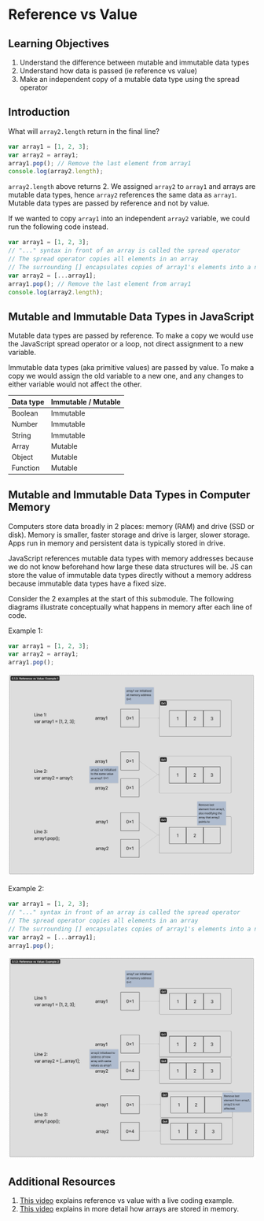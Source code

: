 # Reference vs Value

## Learning Objectives

1. Understand the difference between mutable and immutable data types
2. Understand how data is passed (ie reference vs value)
3. Make an independent copy of a mutable data type using the spread operator

## Introduction

What will `array2.length` return in the final line?

```javascript
var array1 = [1, 2, 3];
var array2 = array1;
array1.pop(); // Remove the last element from array1
console.log(array2.length);
```

`array2.length` above returns 2. We assigned `array2` to `array1` and arrays are mutable data types, hence `array2` references the same data as `array1`. Mutable data types are passed by reference and not by value.

If we wanted to copy `array1` into an independent `array2` variable, we could run the following code instead.

```javascript
var array1 = [1, 2, 3];
// "..." syntax in front of an array is called the spread operator
// The spread operator copies all elements in an array
// The surrounding [] encapsulates copies of array1's elements into a new array
var array2 = [...array1];
array1.pop(); // Remove the last element from array1
console.log(array2.length);
```

## Mutable and Immutable Data Types in JavaScript

Mutable data types are passed by reference. To make a copy we would use the JavaScript spread operator or a loop, not direct assignment to a new variable.

Immutable data types (aka primitive values) are passed by value. To make a copy we would assign the old variable to a new one, and any changes to either variable would not affect the other.

| Data type | Immutable / Mutable |
| --------- | ------------------- |
| Boolean   | Immutable           |
| Number    | Immutable           |
| String    | Immutable           |
| Array     | Mutable             |
| Object    | Mutable             |
| Function  | Mutable             |

## Mutable and Immutable Data Types in Computer Memory

Computers store data broadly in 2 places: memory (RAM) and drive (SSD or disk). Memory is smaller, faster storage and drive is larger, slower storage. Apps run in memory and persistent data is typically stored in drive.

JavaScript references mutable data types with memory addresses because we do not know beforehand how large these data structures will be. JS can store the value of immutable data types directly without a memory address because immutable data types have a fixed size.

Consider the 2 examples at the start of this submodule. The following diagrams illustrate conceptually what happens in memory after each line of code.

Example 1:

```javascript
var array1 = [1, 2, 3];
var array2 = array1;
array1.pop();
```

![array2 references the same data structure as array1](<../../.gitbook/assets/Ref vs Value Example 1.png>)

Example 2:

```javascript
var array1 = [1, 2, 3];
// "..." syntax in front of an array is called the spread operator
// The spread operator copies all elements in an array
// The surrounding [] encapsulates copies of array1's elements into a new array
var array2 = [...array1];
array1.pop();
```

![array2 references a data structure independent from array1](<../../.gitbook/assets/Ref vs Value Example 2.png>)

## Additional Resources

1. <a href="https://youtu.be/-hBJz2PPIVE" target="_blank">This video</a> explains reference vs value with a live coding example.
2. <a href="https://youtu.be/fVVrfJM4JeY" target="_blank">This video</a> explains in more detail how arrays are stored in memory.
